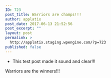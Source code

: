 ```yaml
---
ID: 723
post_title: Warriors are champs!!!
author: applatix
post_date: 2017-06-13 21:52:56
post_excerpt: ""
layout: post
permalink: >
  http://applatix.staging.wpengine.com/?p=723
published: false
---
```

* This test post made it sound and clear!!!

Warriors are the winners!!!